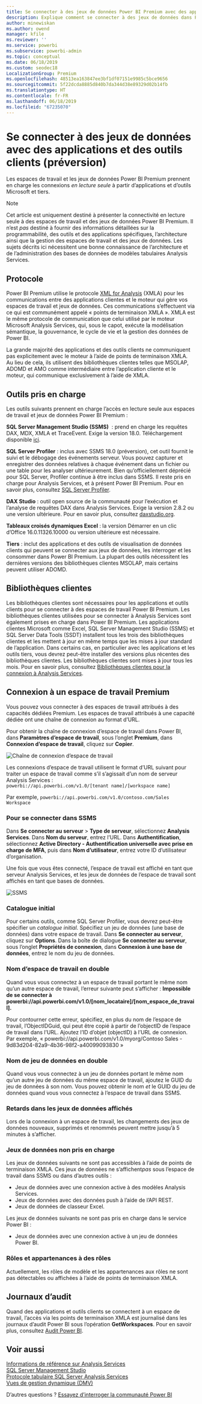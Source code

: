 ```yaml
---
title: Se connecter à des jeux de données Power BI Premium avec des applications et des outils clients (préversion)
description: Explique comment se connecter à des jeux de données dans Power BI Premium à partir d’outils et d’applications clientes.
author: minewiskan
ms.author: owend
manager: kfile
ms.reviewer: ''
ms.service: powerbi
ms.subservice: powerbi-admin
ms.topic: conceptual
ms.date: 06/18/2019
ms.custom: seodec18
LocalizationGroup: Premium
ms.openlocfilehash: 48513ea163847ee3bf1df07151e9985c5bce9656
ms.sourcegitcommit: 5f22dcda8885d840b7da344d38e89329d02b14fb
ms.translationtype: HT
ms.contentlocale: fr-FR
ms.lasthandoff: 06/18/2019
ms.locfileid: "67235070"
---
```

# <a name="connect-to-datasets-with-client-applications-and-tools-preview"></a>Se connecter à des jeux de données avec des applications et des outils clients (préversion)

Les espaces de travail et les jeux de données Power BI Premium prennent en charge les connexions *en lecture seule* à partir d’applications et d’outils Microsoft et tiers. 

> [!NOTE]
> Cet article est uniquement destiné à présenter la connectivité en lecture seule à des espaces de travail et des jeux de données Power BI Premium. Il n’est *pas* destiné à fournir des informations détaillées sur la programmabilité, des outils et des applications spécifiques, l’architecture ainsi que la gestion des espaces de travail et des jeux de données. Les sujets décrits ici nécessitent une bonne connaissance de l’architecture et de l’administration des bases de données de modèles tabulaires Analysis Services.

## <a name="protocol"></a>Protocole

Power BI Premium utilise le protocole [XML for Analysis](https://docs.microsoft.com/bi-reference/xmla/xml-for-analysis-xmla-reference) (XMLA) pour les communications entre des applications clientes et le moteur qui gère vos espaces de travail et jeux de données. Ces communications s’effectuent via ce qui est communément appelé « points de terminaison XMLA ». XMLA est le même protocole de communication que celui utilisé par le moteur Microsoft Analysis Services, qui, sous le capot, exécute la modélisation sémantique, la gouvernance, le cycle de vie et la gestion des données de Power BI. 

La grande majorité des applications et des outils clients ne communiquent pas explicitement avec le moteur à l’aide de points de terminaison XMLA. Au lieu de cela, ils utilisent des bibliothèques clientes telles que MSOLAP, ADOMD et AMO comme intermédiaire entre l’application cliente et le moteur, qui communique exclusivement à l’aide de XMLA.


## <a name="supported-tools"></a>Outils pris en charge

Les outils suivants prennent en charge l’accès en lecture seule aux espaces de travail et jeux de données Power BI Premium :

**SQL Server Management Studio (SSMS)**  : prend en charge les requêtes DAX, MDX, XMLA et TraceEvent. Exige la version 18.0. Téléchargement disponible [ici](https://docs.microsoft.com/sql/ssms/download-sql-server-management-studio-ssms). 

**SQL Server Profiler** : inclus avec SSMS 18.0 (préversion), cet outil fournit le suivi et le débogage des événements serveur. Vous pouvez capturer et enregistrer des données relatives à chaque événement dans un fichier ou une table pour les analyser ultérieurement. Bien qu’officiellement déprécié pour SQL Server, Profiler continue à être inclus dans SSMS. Il reste pris en charge pour Analysis Services, et à présent Power BI Premium. Pour en savoir plus, consultez [SQL Server Profiler](https://docs.microsoft.com/sql/tools/sql-server-profiler/sql-server-profiler).

**DAX Studio** : outil open source de la communauté pour l’exécution et l’analyse de requêtes DAX dans Analysis Services. Exige la version 2.8.2 ou une version ultérieure. Pour en savoir plus, consultez [daxstudio.org](https://daxstudio.org/).

**Tableaux croisés dynamiques Excel** : la version Démarrer en un clic d’Office 16.0.11326.10000 ou version ultérieure est nécessaire.

**Tiers** : inclut des applications et des outils de visualisation de données clients qui peuvent se connecter aux jeux de données, les interroger et les consommer dans Power BI Premium. La plupart des outils nécessitent les dernières versions des bibliothèques clientes MSOLAP, mais certains peuvent utiliser ADOMD.

## <a name="client-libraries"></a>Bibliothèques clientes

Les bibliothèques clientes sont nécessaires pour les applications et outils clients pour se connecter à des espaces de travail Power BI Premium. Les bibliothèques clientes utilisées pour se connecter à Analysis Services sont également prises en charge dans Power BI Premium. Les applications clientes Microsoft comme Excel, SQL Server Management Studio (SSMS) et SQL Server Data Tools (SSDT) installent tous les trois des bibliothèques clientes et les mettent à jour en même temps que les mises à jour standard de l’application. Dans certains cas, en particulier avec les applications et les outils tiers, vous devrez peut-être installer des versions plus récentes des bibliothèques clientes. Les bibliothèques clientes sont mises à jour tous les mois. Pour en savoir plus, consultez [Bibliothèques clientes pour la connexion à Analysis Services](https://docs.microsoft.com/azure/analysis-services/analysis-services-data-providers).

## <a name="connecting-to-a-premium-workspace"></a>Connexion à un espace de travail Premium

Vous pouvez vous connecter à des espaces de travail attribués à des capacités dédiées Premium. Les espaces de travail attribués à une capacité dédiée ont une chaîne de connexion au format d’URL. 

Pour obtenir la chaîne de connexion d’espace de travail dans Power BI, dans **Paramètres d’espace de travail**, sous l’onglet **Premium**, dans **Connexion d’espace de travail**, cliquez sur **Copier**.

![Chaîne de connexion d’espace de travail](media/service-premium-connect-tools/connect-tools-workspace-connection.png)

Les connexions d’espace de travail utilisent le format d’URL suivant pour traiter un espace de travail comme s’il s’agissait d’un nom de serveur Analysis Services :   
`powerbi://api.powerbi.com/v1.0/[tenant name]/[workspace name]` 

Par exemple, `powerbi://api.powerbi.com/v1.0/contoso.com/Sales Workspace`

### <a name="to-connect-in-ssms"></a>Pour se connecter dans SSMS

Dans **Se connecter au serveur** > **Type de serveur**, sélectionnez **Analysis Services**. Dans **Nom du serveur**, entrez l’URL. Dans **Authentification**, sélectionnez **Active Directory - Authentification universelle avec prise en charge de MFA**, puis dans **Nom d’utilisateur**, entrez votre ID d’utilisateur d’organisation. 

Une fois que vous êtes connecté, l’espace de travail est affiché en tant que serveur Analysis Services, et les jeux de données de l’espace de travail sont affichés en tant que bases de données.  

![SSMS](media/service-premium-connect-tools/connect-tools-ssms.png)

### <a name="initial-catalog"></a>Catalogue initial

Pour certains outils, comme SQL Server Profiler, vous devrez peut-être spécifier un *catalogue initial*. Spécifiez un jeu de données (une base de données) dans votre espace de travail. Dans **Se connecter au serveur**, cliquez sur **Options**. Dans la boîte de dialogue **Se connecter au serveur**, sous l’onglet **Propriétés de connexion**, dans **Connexion à une base de données**, entrez le nom du jeu de données.

### <a name="duplicate-workspace-name"></a>Nom d’espace de travail en double

Quand vous vous connectez à un espace de travail portant le même nom qu’un autre espace de travail, l’erreur suivante peut s’afficher : **Impossible de se connecter à powerbi://api.powerbi.com/v1.0/[nom_locataire]/[nom_espace_de_travail].**

Pour contourner cette erreur, spécifiez, en plus du nom de l’espace de travail, l’ObjectIDGuid, qui peut être copié à partir de l’objectID de l’espace de travail dans l’URL. Ajoutez l’ID d’objet (objectID) à l’URL de connexion. Par exemple, « powerbi://api.powerbi.com/v1.0/myorg/Contoso Sales - 9d83d204-82a9-4b36-98f2-a40099093830 »

### <a name="duplicate-dataset-name"></a>Nom de jeu de données en double

Quand vous vous connectez à un jeu de données portant le même nom qu’un autre jeu de données du même espace de travail, ajoutez le GUID du jeu de données à son nom. Vous pouvez obtenir le nom *et* le GUID du jeu de données quand vous vous connectez à l’espace de travail dans SSMS. 

### <a name="delay-in-datasets-shown"></a>Retards dans les jeux de données affichés

Lors de la connexion à un espace de travail, les changements des jeux de données nouveaux, supprimés et renommés peuvent mettre jusqu’à 5 minutes à s’afficher. 

### <a name="unsupported-datasets"></a>Jeux de données non pris en charge

Les jeux de données suivants ne sont pas accessibles à l’aide de points de terminaison XMLA. Ces jeux de données ne s’affichent*pas* sous l’espace de travail dans SSMS ou dans d’autres outils : 

- Jeux de données avec une connexion active à des modèles Analysis Services. 
- Jeux de données avec des données push à l’aide de l’API REST.
- Jeux de données de classeur Excel. 

Les jeux de données suivants ne sont pas pris en charge dans le service Power BI :   

- Jeux de données avec une connexion active à un jeu de données Power BI.

### <a name="roles-and-role-memberships"></a>Rôles et appartenances à des rôles

Actuellement, les rôles de modèle et les appartenances aux rôles ne sont pas détectables ou affichées à l’aide de points de terminaison XMLA.

## <a name="audit-logs"></a>Journaux d’audit 

Quand des applications et outils clients se connectent à un espace de travail, l’accès via les points de terminaison XMLA est journalisé dans les journaux d’audit Power BI sous l’opération **GetWorkspaces**. Pour en savoir plus, consultez [Audit Power BI](service-admin-auditing.md).

## <a name="see-also"></a>Voir aussi

[Informations de référence sur Analysis Services](https://docs.microsoft.com/bi-reference/#pivot=home&panel=home-all)   
[SQL Server Management Studio](https://docs.microsoft.com/sql/ssms/sql-server-management-studio-ssms)   
[Protocole tabulaire SQL Server Analysis Services](https://docs.microsoft.com/openspecs/sql_server_protocols/ms-ssas-t/b98ed40e-c27a-4988-ab2d-c9c904fe13cf)   
[Vues de gestion dynamique (DMV)](https://docs.microsoft.com/sql/analysis-services/instances/use-dynamic-management-views-dmvs-to-monitor-analysis-services)   


D’autres questions ? [Essayez d’interroger la communauté Power BI](https://community.powerbi.com/)
